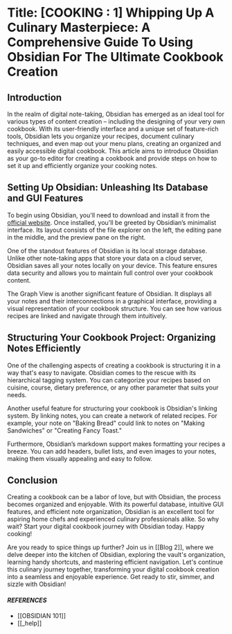 

# Title: [COOKING : 1]  Whipping Up A Culinary Masterpiece: A Comprehensive Guide To Using Obsidian For The Ultimate Cookbook Creation 



## Introduction

In the realm of digital note-taking, Obsidian has emerged as an ideal tool for various types of content creation – including the designing of your very own cookbook. With its user-friendly interface and a unique set of feature-rich tools, Obsidian lets you organize your recipes, document culinary techniques, and even map out your menu plans, creating an organized and easily accessible digital cookbook. This article aims to introduce Obsidian as your go-to editor for creating a cookbook and provide steps on how to set it up and efficiently organize your cooking notes.

## Setting Up Obsidian: Unleashing Its Database and GUI Features

To begin using Obsidian, you'll need to download and install it from the [official website](https://obsidian.md/download). Once installed, you'll be greeted by Obsidian’s minimalist interface. Its layout consists of the file explorer on the left, the editing pane in the middle, and the preview pane on the right. 

One of the standout features of Obsidian is its local storage database. Unlike other note-taking apps that store your data on a cloud server, Obsidian saves all your notes locally on your device. This feature ensures data security and allows you to maintain full control over your cookbook content.

The Graph View is another significant feature of Obsidian. It displays all your notes and their interconnections in a graphical interface, providing a visual representation of your cookbook structure. You can see how various recipes are linked and navigate through them intuitively. 

## Structuring Your Cookbook Project: Organizing Notes Efficiently

One of the challenging aspects of creating a cookbook is structuring it in a way that's easy to navigate. Obsidian comes to the rescue with its hierarchical tagging system. You can categorize your recipes based on cuisine, course, dietary preference, or any other parameter that suits your needs. 

Another useful feature for structuring your cookbook is Obsidian's linking system. By linking notes, you can create a network of related recipes. For example, your note on "Baking Bread" could link to notes on "Making Sandwiches" or "Creating Fancy Toast."

Furthermore, Obsidian’s markdown support makes formatting your recipes a breeze. You can add headers, bullet lists, and even images to your notes, making them visually appealing and easy to follow.

## Conclusion

Creating a cookbook can be a labor of love, but with Obsidian, the process becomes organized and enjoyable. With its powerful database, intuitive GUI features, and efficient note organization, Obsidian is an excellent tool for aspiring home chefs and experienced culinary professionals alike. So why wait? Start your digital cookbook journey with Obsidian today. Happy cooking!


Are you ready to spice things up further? Join us in [[Blog 2]], where we delve deeper into the kitchen of Obsidian, exploring the vault's organization, learning handy shortcuts, and mastering efficient navigation. Let's continue this culinary journey together, transforming your digital cookbook creation into a seamless and enjoyable experience. Get ready to stir, simmer, and sizzle with Obsidian!


#### *REFERENCES*

- [[OBSIDIAN 101]]
- [[_help]]